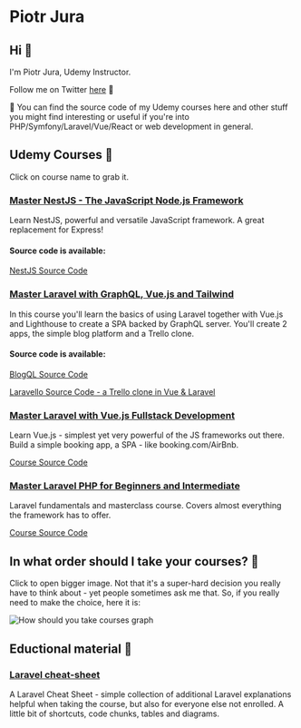 # Piotr Jura

## Hi 👋

I'm Piotr Jura, Udemy Instructor.

Follow me on Twitter [here](https://twitter.com/piotr_jura) :full_moon_with_face:

🔭 You can find the source code of my Udemy courses here and other stuff you might find interesting or useful if you're into PHP/Symfony/Laravel/Vue/React or web development in general.

## Udemy Courses :school:

Click on course name to grab it.

### [Master NestJS - The JavaScript Node.js Framework](https://www.udemy.com/course/master-nestjs-the-javascript-nodejs-framework/?referralCode=C8A3F83982053A5E44C0)

Learn NestJS, powerful and versatile JavaScript framework. A great replacement for Express!

#### Source code is available:

[NestJS Source Code](https://github.com/piotr-jura-udemy/master-nest-js)

### [Master Laravel with GraphQL, Vue.js and Tailwind](https://www.udemy.com/course/master-laravel-with-graphql-vuejs-and-tailwind/?referralCode=CE3B5297B3614EFA884A)

In this course you'll learn the basics of using Laravel together with Vue.js and Lighthouse to create a SPA backed by GraphQL server.
You'll create 2 apps, the simple blog platform and a Trello clone.

#### Source code is available:

[BlogQL Source Code](https://github.com/piotr-jura-udemy/laravel-graphql-vue-tailwind-course)

[Laravello Source Code - a Trello clone in Vue & Laravel](https://github.com/piotr-jura-udemy/laravel-graphql-course-trello-clone)

### [Master Laravel with Vue.js Fullstack Development](https://www.udemy.com/course/master-laravel-6-with-vuejs-fullstack-development/?couponCode=GITHUB)

Learn Vue.js - simplest yet very powerful of the JS frameworks out there. Build a simple booking app, a SPA - like booking.com/AirBnb.

[Course Source Code](https://github.com/piotr-jura-udemy/laravel-vue-spa-course)

### [Master Laravel PHP for Beginners and Intermediate](https://www.udemy.com/course/laravel-beginner-fundamentals/?couponCode=GITHUB)

Laravel fundamentals and masterclass course. Covers almost everything the framework has to offer.

[Course Source Code](https://github.com/piotr-jura-udemy/laravel-course)

## In what order should I take your courses? :rowboat:

Click to open bigger image. Not that it's a super-hard decision you really have to think about - yet people sometimes ask me that. So, if you really need to make the choice, here it is:

![How should you take courses graph](https://github.com/piotr-jura-udemy/piotr-jura-udemy/blob/master/What-Should-I-Learn.png)

## Eductional material :green_book:

### [Laravel cheat-sheet](https://github.com/piotr-jura-udemy/laravel-cheat-sheet)

A Laravel Cheat Sheet - simple collection of additional Laravel explanations helpful when taking the course, but also for everyone else not enrolled. A little bit of shortcuts, code chunks, tables and diagrams.
